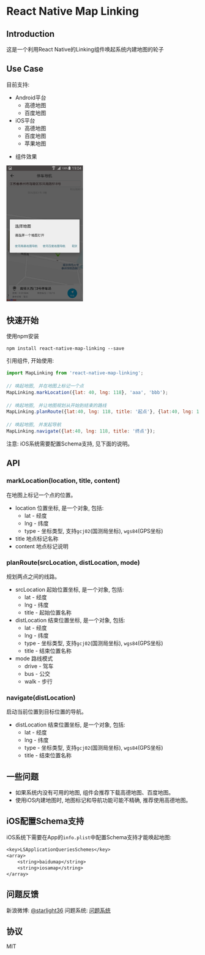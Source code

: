 # React Native Map Linking

## Introduction

这是一个利用React Native的Linking组件唤起系统内建地图的轮子

## Use Case
目前支持:
* Android平台
    * 高德地图
    * 百度地图
* iOS平台
    * 高德地图
    * 百度地图
    * 苹果地图

- 组件效果

<a><img width="200" src="./mapD.png"></a>

## 快速开始

使用npm安装

```
npm install react-native-map-linking --save
```

引用组件, 开始使用: 

```js
import MapLinking from 'react-native-map-linking';

// 唤起地图, 并在地图上标记一个点
MapLinking.markLocation({lat: 40, lng: 118}, 'aaa', 'bbb');

// 唤起地图, 并让地图规划从开始到结束的路线
MapLinking.planRoute({lat:40, lng: 118, title: '起点'}, {lat:40, lng: 119, title: '终点'}, 'drive');

// 唤起地图, 并发起导航
MapLinking.navigate({lat:40, lng: 118, title: '终点'});
```

注意: iOS系统需要配置Schema支持, 见下面的说明。

## API

### markLocation(location, title, content)

在地图上标记一个点的位置。

* location 位置坐标, 是一个对象, 包括:
    * lat - 经度
    * lng - 纬度
    * type - 坐标类型, 支持`gcj02`(国测局坐标), `wgs84`(GPS坐标)
* title 地点标记名称
* content 地点标记说明

### planRoute(srcLocation, distLocation, mode)

规划两点之间的线路。

* srcLocation 起始位置坐标, 是一个对象, 包括:
    * lat - 经度
    * lng - 纬度
    * title - 起始位置名称
* distLocation 结束位置坐标, 是一个对象, 包括:
    * lat - 经度
    * lng - 纬度
    * type - 坐标类型, 支持`gcj02`(国测局坐标), `wgs84`(GPS坐标)
    * title - 结束位置名称
* mode 路线模式
    * drive - 驾车
    * bus - 公交
    * walk - 步行
    
### navigate(distLocation)

启动当前位置到目标位置的导航。

* distLocation 结束位置坐标, 是一个对象, 包括:
    * lat - 经度
    * lng - 纬度
    * type - 坐标类型, 支持`gcj02`(国测局坐标), `wgs84`(GPS坐标)
    * title - 结束位置名称

## 一些问题

* 如果系统内没有可用的地图, 组件会推荐下载高德地图、百度地图。
* 使用iOS内建地图时, 地图标记和导航功能可能不精确, 推荐使用高德地图。

## iOS配置Schema支持

iOS系统下需要在App的`info.plist`中配置Schema支持才能唤起地图:

```
<key>LSApplicationQueriesSchemes</key>
<array>
    <string>baidumap</string>
    <string>iosamap</string>
</array>
```

## 问题反馈

新浪微博: [@starlight36](http://weibo.com/starlight36)
问题系统: [问题系统](https://github.com/starlight36/react-native-map-linking/issues)

## 协议

MIT
